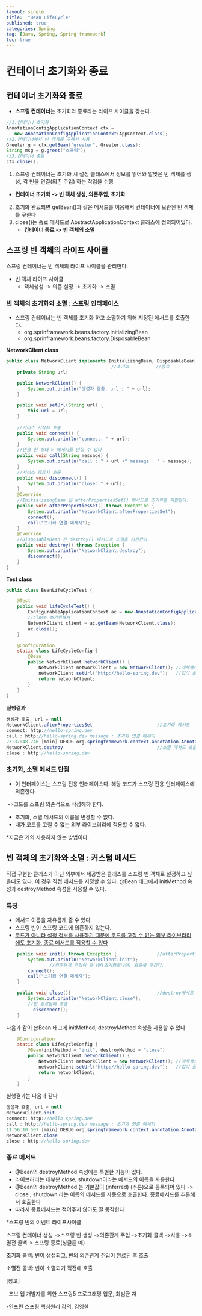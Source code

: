 ```yaml
---
layout: single
title:  "Bean LifeCycle"
published: true
categories: Spring
tag: [Java, Spring, Spring framework]
toc: true
---
```


# 컨테이너 초기화와 종료

## 컨테이너 초기화와 종료

* **스프링 컨테이너**는 초기화와 종료라는 라이프 사이클을 갖는다.

```java
//1.컨테이너 초기화
AnnotationConfigApplicationContext ctx =
   new AnnotationConfigApplicationContext(AppContext.class);
//2.컨테이너에서 빈 객체를 구해서 사용
Greeter g = ctx.getBean("greeter", Greeter.class);
String msg = g.greet("스프링");
//3.컨테이너 종료
ctx.close();
```

1.  스프링 컨테이너는 초기화 시 설정 클래스에서 정보를 읽어와 알맞은 빈 객체를 생성, 각 빈을 연결(의존 주입) 하는 작업을 수행
   - **컨테이너 초기화 -> 빈 객체 생성, 의존주입, 초기화**
2. 초기화 완료되면 getBean()과 같은 메서드를 이용해서 컨테이너에 보관된 빈 객체를 구한다
3. close()는 종료 메서드로 AbstractApplicationContext 클래스에 정의되어있다.
   - **컨테이너 종료 -> 빈 객체의 소멸**



## 스프링 빈 객체의 라이프 사이클

스프링 컨테이너는 빈 객체의 라이프 사이클을 관리한다.

- 빈 객체 라이프 사이클
  - 객체생성 -> 의존 설정 -> 초기화 -> 소멸

### 빈 객체의 초기화와 소멸 : 스프링 인터페이스

- 스프링 컨테이너는 빈 객체를 초기화 하고 소멸하기 위해 지정된 메서드를 호출한다.
  - org.sprinframework.beans.factory.InitializingBean
  - org.sprinframework.beans.factory.DisposableBean

**NetworkClient class**

```java
public class NetworkClient implements InitializingBean, DisposableBean {
			                           //초기화          //종료
    private String url;

    public NetworkClient() {
        System.out.println("생성자 호출, url : " + url);
    }

    public void setUrl(String url) {
        this.url = url; 
    }
    
    //서비스 시작시 호출
    public void connect() {												
        System.out.println("connect: " + url);
    }
    //연결 한 상태-> 메세지를 던질 수 있다
    public void call(String message) {									
        System.out.println("call : " + url +" message : " + message);
    }
    //서비스 종료시 호출
    public void disconnect() {
        System.out.println("close: " + url);
    }
    @Override
    //InitializingBean 은 afterPropertiesSet() 메서드로 초기화를 지원한다.
    public void afterPropertiesSet() throws Exception {				
        System.out.println("NetworkClient.afterPropertiesSet");
        connect();
        call("초기화 연결 메세지");										
    }
    @Override
    //DisposableBean 은 destroy() 메서드로 소멸을 지원한다.
    public void destroy() throws Exception {					
        System.out.println("NetworkClient.destroy");
        disconnect();
    }
}
```

**Test class**

```java
public class BeanLifeCycleTest {

    @Test
    public void lifeCycleTest() {
        ConfigurableApplicationContext ac = new AnnotationConfigApplicationContext(LifeCycleConfig.class);
        //close 쓰기위해서
        NetworkClient client = ac.getBean(NetworkClient.class);
        ac.close();
    }

    @Configuration
    static class LifeCycleConfig {
        @Bean
        public NetworkClient networkClient() {
            NetworkClient networkClient = new NetworkClient(); //객체생성을 먼저하고
            networkClient.setUrl("http://hello-spring.dev");   //값이 들어감(Url 세팅)
            return networkClient;
        }
    }
}
```

**실행결과**

```java
생성자 호출, url = null
NetworkClient.afterPropertiesSet						//초기화 메서드
connect: http://hello-spring.dev
call : http://hello-spring.dev message : 초기화 연결 메세지
23:37:48.746 [main] DEBUG org.springframework.context.annotation.AnnotationConfigApplicationContext - Closing org.springframework.context.annotation.AnnotationConfigApplicationContext@101952da, started on Sun Mar 13 23:37:48 KST 2022
NetworkClient.destroy									//소멸 메서드 호출
close : http://hello-spring.dev						
```



### 초기화, 소멸 메서드 단점

- 이 인터페이스는 스프링 전용 인터페이스다. 해당 코드가 스프링 전용 인터페이스에 의존한다.

​			->코드를 스프링 의존적으로 작성해햐 한다.

- 초기화, 소멸 메서드의 이름을 변경할 수 없다. 
- 내가 코드를 고칠 수 없는 외부 라이브러리에 적용할 수 없다.

*지금은 거의 사용하지 않는 방법이다.



## 빈 객체의 초기화와 소멸 : 커스텀 메서드

직접 구현한 클래스가 아닌 외부에서 제공받은 클래스를 스프링 빈 객체로 설정하고 싶을때도 있다. 이 경우 직접 메서드를 지정할 수 있다. @Bean 태그에서 initMethod 속성과 destroyMethod 속성을 사용할 수 있다.



### 특징

- 메서드 이름을 자유롭게 줄 수 있다. 
- 스프링 빈이 스프링 코드에 의존하지 않는다. 
- <u>코드가 아니라 설정 정보를 사용하기 때문에 코드를 고칠 수 없는 외부 라이브러리에도 초기화, 종료 메서드를 적용할 수 있다</u>

```java
    public void init() throws Exception {				//afterPropertiesSet메서드 변경
        System.out.println("NetworkClient.init");
                //의존관계 주입이 끝나면(초기화끝나면) 호출해 주겠다.
        connect();
        call("초기화 연결 메세지");
    }

    public void close(){								//destroy메서드 변경
        System.out.println("NetworkClient.close");
        //빈 종료될때 호출
          disconnect();
    }
```

다음과 같이 @Bean 태그에 initMethod, destroyMethod 속성을 사용할 수 있다

```java
    @Configuration
    static class LifeCycleConfig {
        @Bean(initMethod = "init", destroyMethod = "close")
        public NetworkClient networkClient() {
            NetworkClient networkClient = new NetworkClient(); //객체생성을 먼저하고
            networkClient.setUrl("http://hello-spring.dev");   //값이 들어감(Url 세팅)
            return networkClient;
        }
    }
```

실행결과는 다음과 같다

```java
생성자 호출, url = null
NetworkClient.init
connect: http://hello-spring.dev
call : http://hello-spring.dev message : 초기화 연결 메세지
11:56:10.507 [main] DEBUG org.springframework.context.annotation.AnnotationConfigApplicationContext - Closing org.springframework.context.annotation.AnnotationConfigApplicationContext@446293d, started on Mon Mar 14 11:56:10 KST 2022
NetworkClient.close
close : http://hello-spring.dev
```

### 종료 메서드

- @Bean의 destroyMethod 속성에는 특별한 기능이 있다.
- 라이브러리는 대부분 close, shutdown이라는 메서드의 이름을 사용한다
- @Bean의 destroyMethod 는 기본값이 (inferred) (추론)으로 등록되어 있다 -> close , shutdown 라는 이름의 메서드를 자동으로 호출한다. 종료메서드를 추론해서 호출한다
- 따라서 종료메서드는 적어주지 않아도 잘 동작한다



*스프링 빈의 이벤트 라이프사이클 

스프링 컨테이너 생성 ->스프링 빈 생성 ->의존관계 주입 ->초기화 콜백 ->사용 ->소멸전 콜백-> 스프링 종료(싱글톤 예)



초기화 콜백: 빈이 생성되고, 빈의 의존관계 주입이 완료된 후 호출 

소멸전 콜백: 빈이 소멸되기 직전에 호출



[참고]

-초보 웹 개발자를 위한 스프링5 프로그래밍 입문, 최범균 저

-인프런 스프링 핵심원리 강의, 김영한 
